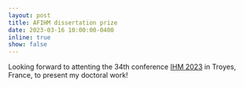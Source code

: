```yaml
---
layout: post
title: AFIHM dissertation prize
date: 2023-03-16 10:00:00-0400
inline: true
show: false
---
```


Looking forward to attenting the 34th conference [IHM 2023](https://ihm2023.afihm.org/) in Troyes, France, to present my doctoral work!